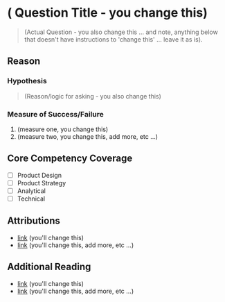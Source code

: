 # ( Question Title - you change this)
> (Actual Question - you also change this ... and note, anything below that doesn't have instructions to 'change this' ... leave it as is).

## Reason
### Hypothesis
> (Reason/logic for asking - you also change this)

### Measure of Success/Failure 
1. (measure one, you change this)
2. (measure two, you change this, add more, etc ...)

## Core Competency Coverage
- [ ] Product Design
- [ ] Product Strategy
- [ ] Analytical
- [ ] Technical

## Attributions
* [link](#)  (you'll change this)
* [link](#)  (you'll change this, add more, etc ...)

## Additional Reading
* [link](#)  (you'll change this)
* [link](#)  (you'll change this, add more, etc ...)
